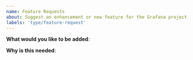 ```yaml
---
name: Feature Requests
about: Suggest an enhancement or new feature for the Grafana project
labels: 'type/feature-request'
---
```


<!-- Please only use this template for submitting feature requests -->

**What would you like to be added**:

**Why is this needed**: